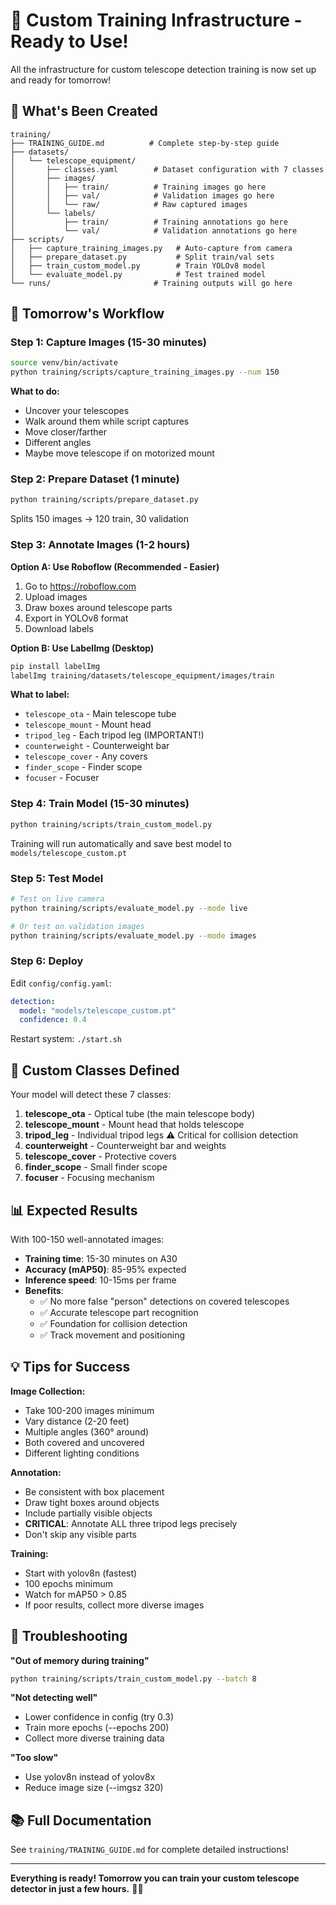 # 🎉 Custom Training Infrastructure - Ready to Use!

All the infrastructure for custom telescope detection training is now set up and ready for tomorrow!

## 📁 What's Been Created

```
training/
├── TRAINING_GUIDE.md          # Complete step-by-step guide
├── datasets/
│   └── telescope_equipment/
│       ├── classes.yaml        # Dataset configuration with 7 classes
│       ├── images/
│       │   ├── train/          # Training images go here
│       │   ├── val/            # Validation images go here
│       │   └── raw/            # Raw captured images
│       └── labels/
│           ├── train/          # Training annotations go here
│           └── val/            # Validation annotations go here
├── scripts/
│   ├── capture_training_images.py   # Auto-capture from camera
│   ├── prepare_dataset.py           # Split train/val sets
│   ├── train_custom_model.py        # Train YOLOv8 model
│   └── evaluate_model.py            # Test trained model
└── runs/                       # Training outputs will go here
```

## 🚀 Tomorrow's Workflow

### Step 1: Capture Images (15-30 minutes)
```bash
source venv/bin/activate
python training/scripts/capture_training_images.py --num 150
```

**What to do:**
- Uncover your telescopes
- Walk around them while script captures
- Move closer/farther
- Different angles
- Maybe move telescope if on motorized mount

### Step 2: Prepare Dataset (1 minute)
```bash
python training/scripts/prepare_dataset.py
```

Splits 150 images → 120 train, 30 validation

### Step 3: Annotate Images (1-2 hours)

**Option A: Use Roboflow (Recommended - Easier)**
1. Go to https://roboflow.com
2. Upload images
3. Draw boxes around telescope parts
4. Export in YOLOv8 format
5. Download labels

**Option B: Use LabelImg (Desktop)**
```bash
pip install labelImg
labelImg training/datasets/telescope_equipment/images/train
```

**What to label:**
- `telescope_ota` - Main telescope tube
- `telescope_mount` - Mount head
- `tripod_leg` - Each tripod leg (IMPORTANT!)
- `counterweight` - Counterweight bar
- `telescope_cover` - Any covers
- `finder_scope` - Finder scope
- `focuser` - Focuser

### Step 4: Train Model (15-30 minutes)
```bash
python training/scripts/train_custom_model.py
```

Training will run automatically and save best model to `models/telescope_custom.pt`

### Step 5: Test Model
```bash
# Test on live camera
python training/scripts/evaluate_model.py --mode live

# Or test on validation images
python training/scripts/evaluate_model.py --mode images
```

### Step 6: Deploy
Edit `config/config.yaml`:
```yaml
detection:
  model: "models/telescope_custom.pt"
  confidence: 0.4
```

Restart system: `./start.sh`

## 🎯 Custom Classes Defined

Your model will detect these 7 classes:
1. **telescope_ota** - Optical tube (the main telescope body)
2. **telescope_mount** - Mount head that holds telescope
3. **tripod_leg** - Individual tripod legs ⚠️ Critical for collision detection
4. **counterweight** - Counterweight bar and weights
5. **telescope_cover** - Protective covers
6. **finder_scope** - Small finder scope
7. **focuser** - Focusing mechanism

## 📊 Expected Results

With 100-150 well-annotated images:
- **Training time**: 15-30 minutes on A30
- **Accuracy (mAP50)**: 85-95% expected
- **Inference speed**: 10-15ms per frame
- **Benefits**:
  - ✅ No more false "person" detections on covered telescopes
  - ✅ Accurate telescope part recognition
  - ✅ Foundation for collision detection
  - ✅ Track movement and positioning

## 💡 Tips for Success

**Image Collection:**
- Take 100-200 images minimum
- Vary distance (2-20 feet)
- Multiple angles (360° around)
- Both covered and uncovered
- Different lighting conditions

**Annotation:**
- Be consistent with box placement
- Draw tight boxes around objects
- Include partially visible objects
- **CRITICAL**: Annotate ALL three tripod legs precisely
- Don't skip any visible parts

**Training:**
- Start with yolov8n (fastest)
- 100 epochs minimum
- Watch for mAP50 > 0.85
- If poor results, collect more diverse images

## 🔧 Troubleshooting

**"Out of memory during training"**
```bash
python training/scripts/train_custom_model.py --batch 8
```

**"Not detecting well"**
- Lower confidence in config (try 0.3)
- Train more epochs (--epochs 200)
- Collect more diverse training data

**"Too slow"**
- Use yolov8n instead of yolov8x
- Reduce image size (--imgsz 320)

## 📚 Full Documentation

See `training/TRAINING_GUIDE.md` for complete detailed instructions!

---

**Everything is ready! Tomorrow you can train your custom telescope detector in just a few hours.** 🔭✨
